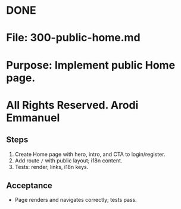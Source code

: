 # DONE

# File: 300-public-home.md

# Purpose: Implement public Home page.

# All Rights Reserved. Arodi Emmanuel

## Steps

1. Create Home page with hero, intro, and CTA to login/register.
2. Add route `/` with public layout; i18n content.
3. Tests: render, links, i18n keys.

## Acceptance

- Page renders and navigates correctly; tests pass.
